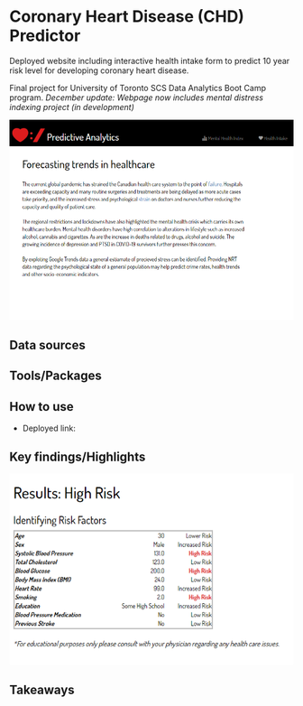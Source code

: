 # Coronary Heart Disease (CHD) Predictor

Deployed website including interactive health intake form to predict 10 year risk level for developing coronary heart disease.

Final project for University of Toronto SCS Data Analytics Boot Camp program.
*December update: Webpage now includes mental distress indexing project (in development)*

![index](./static/images/index.png)

## Data sources

## Tools/Packages

## How to use
* Deployed link: 

## Key findings/Highlights
![results](./static/images/results.png)

## Takeaways

